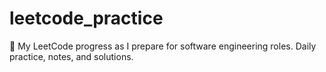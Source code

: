 # leetcode_practice
🧠 My LeetCode progress as I prepare for software engineering roles. Daily practice, notes, and solutions.
